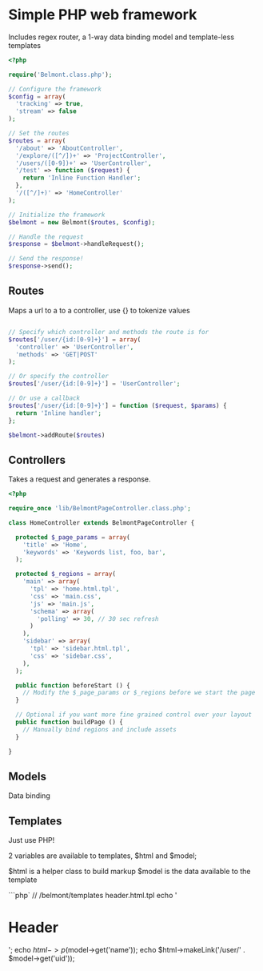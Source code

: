 # Simple PHP web framework

Includes regex router, a 1-way data binding model and template-less templates

```php
<?php

require('Belmont.class.php');

// Configure the framework
$config = array(
  'tracking' => true,
  'stream' => false
);

// Set the routes
$routes = array(
  '/about' => 'AboutController',
  '/explore/([^/])+' => 'ProjectController',
  '/users/([0-9])+' => 'UserController',
  '/test' => function ($request) {
    return 'Inline Function Handler';
  },
  '/([^/]+)' => 'HomeController'
);

// Initialize the framework
$belmont = new Belmont($routes, $config);

// Handle the request
$response = $belmont->handleRequest();

// Send the response!
$response->send();
```

## Routes

Maps a url to a to a controller, use {} to tokenize values

```php

// Specify which controller and methods the route is for
$routes['/user/{id:[0-9]+}'] = array(
  'controller' => 'UserController',
  'methods' => 'GET|POST'
);

// Or specify the controller
$routes['/user/{id:[0-9]+}'] = 'UserController';

// Or use a callback
$routes['/user/{id:[0-9]+}'] = function ($request, $params) {
  return 'Inline handler';
};

$belmont->addRoute($routes)
```

## Controllers

Takes a request and generates a response. 

```php
<?php

require_once 'lib/BelmontPageController.class.php';

class HomeController extends BelmontPageController {

  protected $_page_params = array(
    'title' => 'Home',
    'keywords' => 'Keywords list, foo, bar',
  );

  protected $_regions = array(
    'main' => array(
      'tpl' => 'home.html.tpl',
      'css' => 'main.css',
      'js' => 'main.js',
      'schema' => array(
        'polling' => 30, // 30 sec refresh
      )
    ),
    'sidebar' => array(
      'tpl' => 'sidebar.html.tpl',
      'css' => 'sidebar.css',
    ),
  );

  public function beforeStart () {
    // Modify the $_page_params or $_regions before we start the page
  }

  // Optional if you want more fine grained control over your layout
  public function buildPage () {
    // Manually bind regions and include assets
  }

}
```

## Models
Data binding

## Templates
Just use PHP!

2 variables are available to templates, $html and $model;

$html is a helper class to build markup
$model is the data available to the template

```php`
// /belmont/templates header.html.tpl
echo '<h1>Header</h1>';
echo $html->p($model->get('name'));
echo $html->makeLink('/user/' . $model->get('uid'));
```

